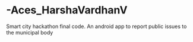 # -Aces_HarshaVardhanV
Smart city hackathon final code. An android app to report public issues to the municipal body
